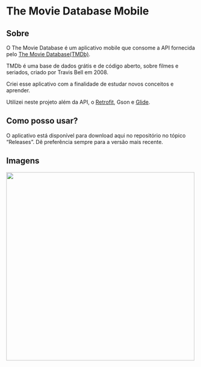 # The Movie Database Mobile
## Sobre
O The Movie Database é um aplicativo mobile que consome a API fornecida pelo [The Movie Database(TMDb)](https://www.themoviedb.org/?language=pt-BR). 

TMDb é uma base de dados grátis e de código aberto, sobre filmes e seriados, criado por Travis Bell em 2008.

Criei esse aplicativo com a finalidade de estudar novos conceitos e aprender.

Utilizei neste projeto além da API, o [Retrofit](https://square.github.io/retrofit/), Gson e [Glide](https://github.com/bumptech/glide).

## Como posso usar?
O aplicativo está disponível para download aqui no repositório no tópico “Releases”. 
Dê preferência sempre para a versão mais recente.

## Imagens
<div align="left">
<img src="https://github.com/Claudino2001/MoviesTMDB/assets/90232353/cb90611d-de73-486c-8ebb-b9adc98a46db" width = "500px"/>
</div>

